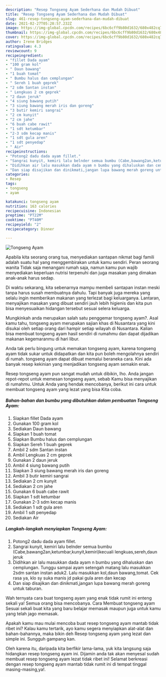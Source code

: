 ```yaml
---
description: "Resep Tongseng Ayam Sederhana dan Mudah Dibuat"
title: "Resep Tongseng Ayam Sederhana dan Mudah Dibuat"
slug: 461-resep-tongseng-ayam-sederhana-dan-mudah-dibuat
date: 2021-02-27T05:28:57.232Z
image: https://img-global.cpcdn.com/recipes/6bc6cff9b80d1632/680x482cq70/tongseng-ayam-foto-resep-utama.jpg
thumbnail: https://img-global.cpcdn.com/recipes/6bc6cff9b80d1632/680x482cq70/tongseng-ayam-foto-resep-utama.jpg
cover: https://img-global.cpcdn.com/recipes/6bc6cff9b80d1632/680x482cq70/tongseng-ayam-foto-resep-utama.jpg
author: Irene Bridges
ratingvalue: 4.3
reviewcount: 9
recipeingredient:
- "fillet Dada ayam"
- "100 gram kol"
- " Daun bawang"
- "1 buah tomat"
- " Bumbu halus dan cemplungan"
- " Sereh 1 buah geprek"
- "2 sdm Santan instan"
- " Lengkuas 2 cm geprek"
- "2 daun jeruk"
- "4 siung bawang putih"
- "3 siung bawang merah iris dan goreng"
- "3 butir kemiri sangrai"
- "2 cm kunyit"
- "2 cm jahe"
- "6 buah cabe rawit"
- "1 sdt ketumbar"
- "2-3 sdm kecap manis"
- "1 sdt gula aren"
- "1 sdt penyedap"
- " Air"
recipeinstructions:
- "Potong2 dadu dada ayam fillet."
- "Sangrai kunyit, kemiri lalu belnder semua bumbu (Cabe,bawang2an,ketumbar,kunyit,kemiri)kecuali lengkuas,sereh,daun jeruk"
- "Didihkan air lalu masukkan dada ayam n bumbu yang dihaluskan dan cemplungan. Tunggu sampai ayam setengah matang lalu masukkan 2sdm santan instan aduk2. Lalu masukkan kol,daun bawang,tomat. Cek rasa ya, klo sy suka manis jd pakai gula aren dan kecap"
- "Dan siap disajikan dan dinikmati,jangan lupa bawang merah goreng untuk taburan."
categories:
- Resep
tags:
- tongseng
- ayam

katakunci: tongseng ayam 
nutrition: 163 calories
recipecuisine: Indonesian
preptime: "PT22M"
cooktime: "PT40M"
recipeyield: "2"
recipecategory: Dinner

---
```



![Tongseng Ayam](https://img-global.cpcdn.com/recipes/6bc6cff9b80d1632/680x482cq70/tongseng-ayam-foto-resep-utama.jpg)

Apabila kita seorang orang tua, menyediakan santapan nikmat bagi famili adalah suatu hal yang menggembirakan untuk kamu sendiri. Peran seorang  wanita Tidak saja menangani rumah saja, namun kamu pun wajib menyediakan keperluan nutrisi terpenuhi dan juga masakan yang dimakan anak-anak harus sedap.

Di waktu  sekarang, kita sebenarnya mampu membeli santapan instan meski tanpa harus susah membuatnya dahulu. Tapi banyak juga mereka yang selalu ingin memberikan makanan yang terlezat bagi keluarganya. Lantaran, menyajikan masakan yang dibuat sendiri jauh lebih higienis dan kita pun bisa menyesuaikan hidangan tersebut sesuai selera keluarga. 



Mungkinkah anda merupakan salah satu penggemar tongseng ayam?. Asal kamu tahu, tongseng ayam merupakan sajian khas di Nusantara yang kini disukai oleh setiap orang dari hampir setiap wilayah di Nusantara. Kalian bisa membuat tongseng ayam hasil sendiri di rumahmu dan dapat dijadikan makanan kegemaranmu di hari libur.

Anda tak perlu bingung untuk memakan tongseng ayam, karena tongseng ayam tidak sukar untuk didapatkan dan kita pun boleh mengolahnya sendiri di rumah. tongseng ayam dapat dibuat memalui beraneka cara. Kini ada banyak resep kekinian yang menjadikan tongseng ayam semakin enak.

Resep tongseng ayam pun sangat mudah untuk dibikin, lho. Anda jangan repot-repot untuk memesan tongseng ayam, sebab Kamu bisa menyajikan di rumahmu. Untuk Anda yang hendak mencobanya, berikut ini cara untuk membuat tongseng ayam yang lezat yang bisa Kita coba.

<!--inarticleads1-->

##### Bahan-bahan dan bumbu yang dibutuhkan dalam pembuatan Tongseng Ayam:

1. Siapkan fillet Dada ayam
1. Gunakan 100 gram kol
1. Sediakan  Daun bawang
1. Siapkan 1 buah tomat
1. Siapkan  Bumbu halus dan cemplungan
1. Siapkan  Sereh 1 buah geprek
1. Ambil 2 sdm Santan instan
1. Ambil  Lengkuas 2 cm geprek
1. Gunakan 2 daun jeruk
1. Ambil 4 siung bawang putih
1. Siapkan 3 siung bawang merah iris dan goreng
1. Ambil 3 butir kemiri sangrai
1. Sediakan 2 cm kunyit
1. Sediakan 2 cm jahe
1. Gunakan 6 buah cabe rawit
1. Siapkan 1 sdt ketumbar
1. Gunakan 2-3 sdm kecap manis
1. Sediakan 1 sdt gula aren
1. Ambil 1 sdt penyedap
1. Sediakan  Air




<!--inarticleads2-->

##### Langkah-langkah menyiapkan Tongseng Ayam:

1. Potong2 dadu dada ayam fillet.
1. Sangrai kunyit, kemiri lalu belnder semua bumbu (Cabe,bawang2an,ketumbar,kunyit,kemiri)kecuali lengkuas,sereh,daun jeruk
1. Didihkan air lalu masukkan dada ayam n bumbu yang dihaluskan dan cemplungan. Tunggu sampai ayam setengah matang lalu masukkan 2sdm santan instan aduk2. Lalu masukkan kol,daun bawang,tomat. Cek rasa ya, klo sy suka manis jd pakai gula aren dan kecap
1. Dan siap disajikan dan dinikmati,jangan lupa bawang merah goreng untuk taburan.




Wah ternyata cara buat tongseng ayam yang enak tidak rumit ini enteng sekali ya! Semua orang bisa mencobanya. Cara Membuat tongseng ayam Sesuai sekali buat kita yang baru belajar memasak maupun juga untuk kamu yang telah jago memasak.

Apakah kamu mau mulai mencoba buat resep tongseng ayam mantab tidak ribet ini? Kalau kamu tertarik, ayo kamu segera menyiapkan alat-alat dan bahan-bahannya, maka bikin deh Resep tongseng ayam yang lezat dan simple ini. Sungguh gampang kan. 

Oleh karena itu, daripada kita berfikir lama-lama, yuk kita langsung saja hidangkan resep tongseng ayam ini. Dijamin anda tak akan menyesal sudah membuat resep tongseng ayam lezat tidak ribet ini! Selamat berkreasi dengan resep tongseng ayam mantab tidak rumit ini di tempat tinggal masing-masing,ya!.

